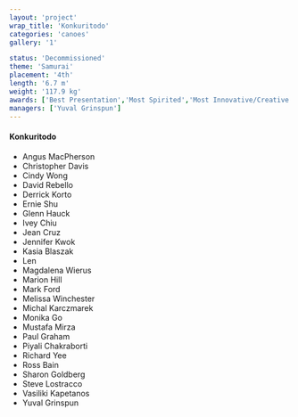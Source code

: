 ```yaml
---
layout: 'project'
wrap_title: 'Konkuritodo'
categories: 'canoes'
gallery: '1'

status: 'Decommissioned'
theme: 'Samurai'
placement: '4th'
length: '6.7 m'
weight: '117.9 kg'
awards: ['Best Presentation','Most Spirited','Most Innovative/Creative','1st Place in Co-ed Sprint']
managers: ['Yuval Grinspun']
---
```

#### Konkuritodo

 - Angus MacPherson
 - Christopher Davis
 - Cindy Wong
 - David Rebello
 - Derrick Korto
 - Ernie Shu
 - Glenn Hauck
 - Ivey Chiu
 - Jean Cruz
 - Jennifer Kwok
 - Kasia Blaszak
 - Len
 - Magdalena Wierus
 - Marion Hill
 - Mark Ford
 - Melissa Winchester
 - Michal Karczmarek
 - Monika Go
 - Mustafa Mirza
 - Paul Graham
 - Piyali Chakraborti
 - Richard Yee
 - Ross Bain
 - Sharon Goldberg
 - Steve Lostracco
 - Vasiliki Kapetanos
 - Yuval Grinspun
